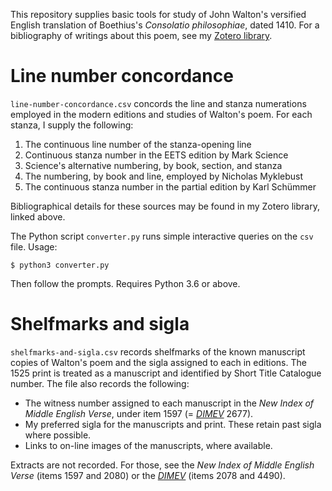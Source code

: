 [DIMEV]: https://www.dimev.net/
[Zotero library]: https://www.zotero.org/irc7/tags/Walton_consolation/library

This repository supplies basic tools for study of John Walton's versified English translation of Boethius's *Consolatio philosophiae*, dated 1410.
For a bibliography of writings about this poem, see my [Zotero library].

# Line number concordance
`line-number-concordance.csv` concords the line and stanza numerations employed in the modern editions and studies of Walton's poem.
For each stanza, I supply the following:

1. The continuous line number of the stanza-opening line
1. Continuous stanza number in the EETS edition by Mark Science
1. Science's alternative numbering, by book, section, and stanza
1. The numbering, by book and line, employed by Nicholas Myklebust
1. The continuous stanza number in the partial edition by Karl Schümmer

Bibliographical details for these sources may be found in my Zotero library, linked above.

The Python script `converter.py` runs simple interactive queries on the `csv` file.
Usage:

```
$ python3 converter.py
```

Then follow the prompts.
Requires Python 3.6 or above.

# Shelfmarks and sigla
`shelfmarks-and-sigla.csv` records shelfmarks of the known manuscript copies of Walton's poem and the sigla assigned to each in editions.
The 1525 print is treated as a manuscript and identified by Short Title Catalogue number.
The file also records the following:

- The witness number assigned to each manuscript in the *New Index of Middle English Verse*, under item 1597 (= *[DIMEV]* 2677).
- My preferred sigla for the manuscripts and print. These retain past sigla where possible.
- Links to on-line images of the manuscripts, where available.

Extracts are not recorded.
For those, see the *New Index of Middle English Verse* (items 1597 and 2080) or the *[DIMEV]* \(items 2078 and 4490).
